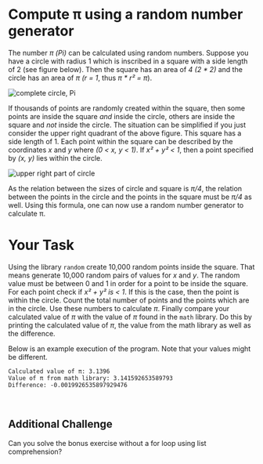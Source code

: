 # Compute π using a random number generator

The number *π (Pi)* can be calculated using random numbers. Suppose you have a circle
with radius 1 which is inscribed in a square with a side length of 2 (see figure below). Then the square
has an area of *4 (2 \* 2)* and the circle has an area of *π (r = 1*, thus *π \* r² = π*).

![complete circle, Pi][1]

If thousands of points are randomly created within the square, then some points are
inside the square _and_ inside the circle, others are inside the square and _not_ inside the circle.
The situation can be simplified if you just consider the upper right quadrant of
the above figure. This square has a side length of 1. Each point within the
square can be described by the coordinates *x* and *y* where *(0 < x, y < 1)*.
If *x² + y² < 1*, then a point specified by *(x, y)* lies within the circle.

![upper right part of circle][2]

As the relation between the sizes of circle and square is *π/4*, the relation
between the points in the circle and the points in the square must be *π/4* as
well. Using this formula, one can now use a random number generator to calculate π.

# Your Task

Using the library `random` create 10,000 random points inside the square.
That means generate 10,000 random pairs of values for *x* and *y*. The random value must be between 0 and 1
in order for a point to be inside the square.
For each point check if *x² + y² is < 1*. If this is the case, then the point is
within the circle. Count the total number of points and the points which are
in the circle. Use these numbers to calculate *π*.
Finally compare your calculated value of *π* with
the value of *π* found in the `math` library. Do this by printing the calculated value of *π*, the value from
the math library as well as the difference.

Below is an example execution of the program. Note that your values might be different.


    Calculated value of π: 3.1396
    Value of π from math library: 3.141592653589793
    Difference: -0.0019926535897929476

<br>

## Additional Challenge

Can you solve the bonus exercise without a for loop using list comprehension?


  [1]: https://s3.xopic.de/opensap-public/courses/2qRB6Gz3FcfD2OBbnSCf8m/rtfiles/3zuTN0fWCxUJlHG2ZzSc5f/img1.png
  [2]: https://s3.xopic.de/opensap-public/courses/2qRB6Gz3FcfD2OBbnSCf8m/rtfiles/39m9UzKKSMHhDI3eZNbeBp/img2.png
